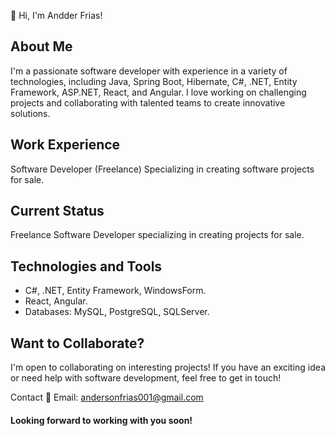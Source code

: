 
👋 Hi, I'm Andder Frias!

## About Me
I'm a passionate software developer with experience in a variety of technologies, 
including Java, Spring Boot, Hibernate, C#, .NET, Entity Framework, ASP.NET, React, and Angular. 
I love working on challenging projects and collaborating with talented teams to create innovative solutions.

## Work Experience
Software Developer (Freelance)
Specializing in creating software projects for sale.

## Current Status
Freelance Software Developer specializing in creating projects for sale.

## Technologies and Tools
- C#, .NET, Entity Framework, WindowsForm.
- React, Angular.
- Databases: MySQL, PostgreSQL, SQLServer.

## Want to Collaborate?
I'm open to collaborating on interesting projects! If you have an exciting idea or need help with software development, feel free to get in touch!

Contact
📧 Email: andersonfrias001@gmail.com

#### Looking forward to working with you soon!
